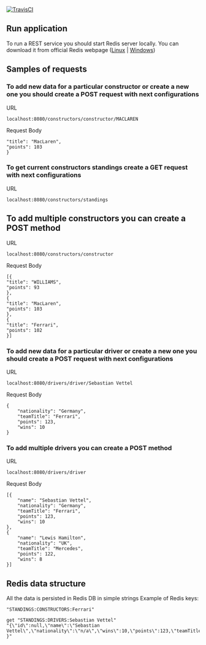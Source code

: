 [![TravisCI](https://travis-ci.org/ryzhman/Formula1TeamStandings.svg?branch=master)](https://travis-ci.org/ryzhman/Formula1TeamStandings.svg?branch=master)

## Run application ##
To run a REST service you should start Redis server locally. You can download it from official Redis webpage ([Linux](https://redis.io/download) | [Windows](https://github.com/MSOpenTech/redis/releases))

## Samples of requests ##
### To add new data for a particular constructor or create a new one you should create a POST request with next configurations ### 
URL
```
localhost:8080/constructors/constructor/MACLAREN
``` 
Request Body
```{
"title": "MacLaren",
"points": 103
} 
```

### To get current constructors standings create a GET request with next configurations ###
URL
```
localhost:8080/constructors/standings
```

## To add multiple constructors you can create a POST method ###
URL
```
localhost:8080/constructors/constructor

```
Request Body
```
[{
"title": "WILLIAMS",
"points": 93
},
{
"title": "MacLaren",
"points": 103
},
{
"title": "Ferrari",
"points": 102
}]
```

### To add new data for a particular driver or create a new one you should create a POST request with next configurations ### 
URL
```
localhost:8080/drivers/driver/Sebastian Vettel
```
Request Body

```
{
	"nationality": "Germany",
	"teamTitle": "Ferrari",
	"points": 123,
	"wins": 10
}
```

### To add multiple drivers you can create a POST method ###
URL
```
localhost:8080/drivers/driver
```
Request Body
```
[{
	"name": "Sebastian Vettel",
	"nationality": "Germany",
	"teamTitle": "Ferrari",
	"points": 123,
	"wins": 10
},
{
	"name": "Lewis Hamilton",
	"nationality": "UK",
	"teamTitle": "Mercedes",
	"points": 122,
	"wins": 8
}]
```

## Redis data structure ##
All the data is persisted in Redis DB in simple strings
Example of Redis keys:
```
"STANDINGS:CONSTRUCTORS:Ferrari"

get "STANDINGS:DRIVERS:Sebastian Vettel"
"{\"id\":null,\"name\":\"Sebastian Vettel\",\"nationality\":\"n/a\",\"wins\":10,\"points\":123,\"teamTitle\":\"Ferrari\"
}"
```



